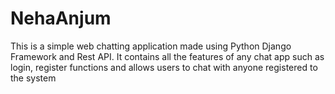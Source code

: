 # NehaAnjum
This is a simple web  chatting application made  using Python Django  Framework and Rest API.  It contains all the features  of any chat app such as  login, register functions  and allows users to chat  with anyone registered to  the system
